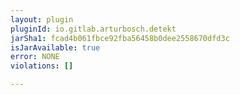 ```yaml
---
layout: plugin
pluginId: io.gitlab.arturbosch.detekt
jarSha1: fcad4b061fbce92fba56458b0dee2558670dfd3c
isJarAvailable: true
error: NONE
violations: []

---
```

